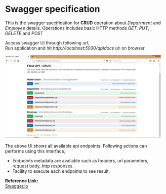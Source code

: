 # Swagger specification

This is the swagger specification for **CRUD** operation about *Department* and *Employee* details.
Operations includes basic HTTP methods *GET*, *PUT*, *DELETE* and *POST*

Access swagger UI through following url,<br/>
Run application and hit *http://localhost:5000/apidocs* url on browser.

![Swagger UI](../images/swagger_ui.png)

The above UI shows all available api endpoints. Following actions can performs using this interface,
  * Endpoints metadata are available such as headers, url parameters, request body, http responses.
  * Facility to execute each endpoints to see result.

**Reference Link:**<br/>
[Swagger.io](https://swagger.io/)
